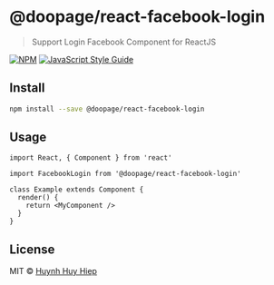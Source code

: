 # @doopage/react-facebook-login

> Support Login Facebook Component for ReactJS

[![NPM](https://img.shields.io/npm/v/@doopage/react-facebook-login.svg)](https://www.npmjs.com/package/@doopage/react-facebook-login) [![JavaScript Style Guide](https://img.shields.io/badge/code_style-standard-brightgreen.svg)](https://standardjs.com)

## Install

```bash
npm install --save @doopage/react-facebook-login
```

## Usage

```tsx
import React, { Component } from 'react'

import FacebookLogin from '@doopage/react-facebook-login'

class Example extends Component {
  render() {
    return <MyComponent />
  }
}
```

## License

MIT © [Huynh Huy Hiep](https://github.com/huynhhuyhiep)
